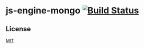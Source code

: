 # js-engine-mongo [![Build Status](https://travis-ci.org/arpinum-js-engine/js-engine-mongo.svg?branch=master)](https://travis-ci.org/arpinum-js-engine/js-engine-mongo)

## License

[MIT](LICENSE)
